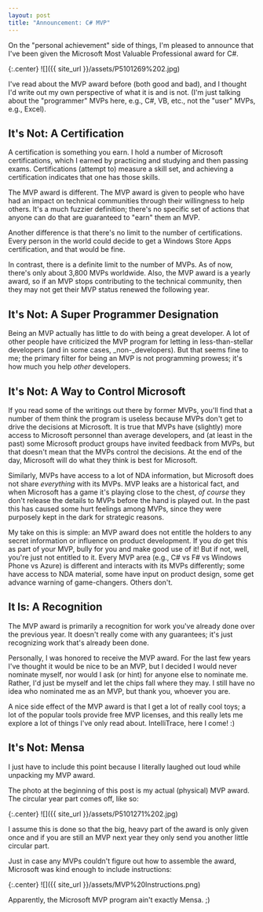 ```yaml
---
layout: post
title: "Announcement: C# MVP"
---
```

On the "personal achievement" side of things, I'm pleased to announce that I've been given the Microsoft Most Valuable Professional award for C#.

{:.center}
![]({{ site_url }}/assets/P5101269%202.jpg)

I've read about the MVP award before (both good and bad), and I thought I'd write out my own perspective of what it is and is not. (I'm just talking about the "programmer" MVPs here, e.g., C#, VB, etc., not the "user" MVPs, e.g., Excel).

## It's Not: A Certification

A certification is something you earn. I hold a number of Microsoft certifications, which I earned by practicing and studying and then passing exams. Certifications (attempt to) measure a skill set, and achieving a certification indicates that one has those skills.

The MVP award is different. The MVP award is given to people who have had an impact on technical communities through their willingness to help others. It's a much fuzzier definition; there's no specific set of actions that anyone can do that are guaranteed to "earn" them an MVP.

Another difference is that there's no limit to the number of certifications. Every person in the world could decide to get a Windows Store Apps certification, and that would be fine.

In contrast, there is a definite limit to the number of MVPs. As of now, there's only about 3,800 MVPs worldwide. Also, the MVP award is a yearly award, so if an MVP stops contributing to the technical community, then they may not get their MVP status renewed the following year.

## It's Not: A Super Programmer Designation

Being an MVP actually has little to do with being a great developer. A lot of other people have criticized the MVP program for letting in less-than-stellar developers (and in some cases, _non-_developers). But that seems fine to me; the primary filter for being an MVP is not programming prowess; it's how much you help _other_ developers.

## It's Not: A Way to Control Microsoft

If you read some of the writings out there by former MVPs, you'll find that a number of them think the program is useless because MVPs don't get to drive the decisions at Microsoft. It is true that MVPs have (slightly) more access to Microsoft personnel than average developers, and (at least in the past) some Microsoft product groups have invited feedback from MVPs, but that doesn't mean that the MVPs control the decisions. At the end of the day, Microsoft will do what they think is best for Microsoft.

Similarly, MVPs have access to a lot of NDA information, but Microsoft does not share _everything_ with its MVPs. MVP leaks are a historical fact, and when Microsoft has a game it's playing close to the chest, _of course_ they don't release the details to MVPs before the hand is played out. In the past this has caused some hurt feelings among MVPs, since they were purposely kept in the dark for strategic reasons.

My take on this is simple: an MVP award does not entitle the holders to any secret information or influence on product development. If you _do_ get this as part of your MVP, bully for you and make good use of it! But if not, well, you're just not entitled to it. Every MVP area (e.g., C# vs F# vs Windows Phone vs Azure) is different and interacts with its MVPs differently; some have access to NDA material, some have input on product design, some get advance warning of game-changers. Others don't.

## It Is: A Recognition

The MVP award is primarily a recognition for work you've already done over the previous year. It doesn't really come with any guarantees; it's just recognizing work that's already been done.

Personally, I was honored to receive the MVP award. For the last few years I've thought it would be nice to be an MVP, but I decided I would never nominate myself, nor would I ask (or hint) for anyone else to nominate me. Rather, I'd just be myself and let the chips fall where they may. I still have no idea who nominated me as an MVP, but thank you, whoever you are.

A nice side effect of the MVP award is that I get a lot of really cool toys; a lot of the popular tools provide free MVP licenses, and this really lets me explore a lot of things I've only read about. IntelliTrace, here I come! :)

## It's Not: Mensa

I just have to include this point because I literally laughed out loud while unpacking my MVP award.

The photo at the beginning of this post is my actual (physical) MVP award. The circular year part comes off, like so:

{:.center}
![]({{ site_url }}/assets/P5101271%202.jpg)

I assume this is done so that the big, heavy part of the award is only given once and if you are still an MVP next year they only send you another little circular part.

Just in case any MVPs couldn't figure out how to assemble the award, Microsoft was kind enough to include instructions:

{:.center}
![]({{ site_url }}/assets/MVP%20Instructions.png)

Apparently, the Microsoft MVP program ain't exactly Mensa. ;)

